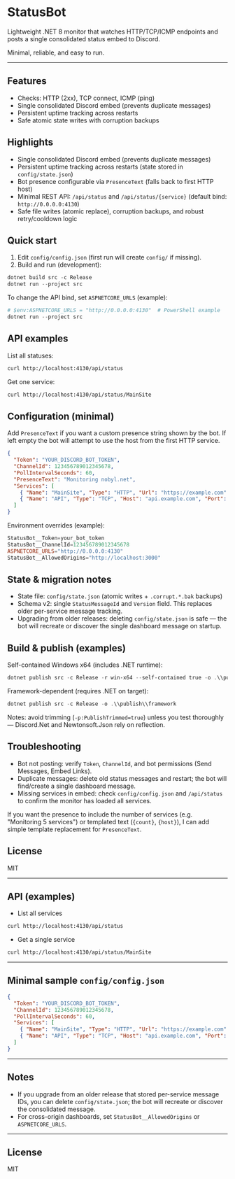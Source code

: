 # StatusBot

Lightweight .NET 8 monitor that watches HTTP/TCP/ICMP endpoints and posts a single consolidated status embed to Discord.

Minimal, reliable, and easy to run.

---

## Features

- Checks: HTTP (2xx), TCP connect, ICMP (ping)
- Single consolidated Discord embed (prevents duplicate messages)
- Persistent uptime tracking across restarts
- Safe atomic state writes with corruption backups
## Highlights
- Single consolidated Discord embed (prevents duplicate messages)
- Persistent uptime tracking across restarts (state stored in `config/state.json`)
- Bot presence configurable via `PresenceText` (falls back to first HTTP host)
- Minimal REST API: `/api/status` and `/api/status/{service}` (default bind: `http://0.0.0.0:4130`)
- Safe file writes (atomic replace), corruption backups, and robust retry/cooldown logic

## Quick start

1. Edit `config/config.json` (first run will create `config/` if missing).
2. Build and run (development):

```powershell
dotnet build src -c Release
dotnet run --project src
```

To change the API bind, set `ASPNETCORE_URLS` (example):

```powershell
# $env:ASPNETCORE_URLS = "http://0.0.0.0:4130"  # PowerShell example
dotnet run --project src
```

## API examples

List all statuses:

```bash
curl http://localhost:4130/api/status
```

Get one service:

```bash
curl http://localhost:4130/api/status/MainSite
```

## Configuration (minimal)

Add `PresenceText` if you want a custom presence string shown by the bot. If left empty the bot will attempt to use the host from the first HTTP service.

```json
{
  "Token": "YOUR_DISCORD_BOT_TOKEN",
  "ChannelId": 123456789012345678,
  "PollIntervalSeconds": 60,
  "PresenceText": "Monitoring nobyl.net",
  "Services": [
    { "Name": "MainSite", "Type": "HTTP", "Url": "https://example.com" },
    { "Name": "API", "Type": "TCP", "Host": "api.example.com", "Port": 443 }
  ]
}
```

Environment overrides (example):

```powershell
StatusBot__Token=your_bot_token
StatusBot__ChannelId=123456789012345678
ASPNETCORE_URLS="http://0.0.0.0:4130"
StatusBot__AllowedOrigins="http://localhost:3000"
```

## State & migration notes

- State file: `config/state.json` (atomic writes + `.corrupt.*.bak` backups)
- Schema v2: single `StatusMessageId` and `Version` field. This replaces older per-service message tracking.
- Upgrading from older releases: deleting `config/state.json` is safe — the bot will recreate or discover the single dashboard message on startup.

## Build & publish (examples)

Self-contained Windows x64 (includes .NET runtime):

```powershell
dotnet publish src -c Release -r win-x64 --self-contained true -o .\\publish\\win-x64
```

Framework-dependent (requires .NET on target):

```powershell
dotnet publish src -c Release -o .\\publish\\framework
```

Notes: avoid trimming (`-p:PublishTrimmed=true`) unless you test thoroughly — Discord.Net and Newtonsoft.Json rely on reflection.

## Troubleshooting

- Bot not posting: verify `Token`, `ChannelId`, and bot permissions (Send Messages, Embed Links).
- Duplicate messages: delete old status messages and restart; the bot will find/create a single dashboard message.
- Missing services in embed: check `config/config.json` and `/api/status` to confirm the monitor has loaded all services.

If you want the presence to include the number of services (e.g. "Monitoring 5 services") or templated text (`{count}`, `{host}`), I can add simple template replacement for `PresenceText`.

## License

MIT

---

## API (examples)

- List all services

```bash
curl http://localhost:4130/api/status
```

- Get a single service

```bash
curl http://localhost:4130/api/status/MainSite
```

---

## Minimal sample `config/config.json`

```json
{
  "Token": "YOUR_DISCORD_BOT_TOKEN",
  "ChannelId": 123456789012345678,
  "PollIntervalSeconds": 60,
  "Services": [
    { "Name": "MainSite", "Type": "HTTP", "Url": "https://example.com" },
    { "Name": "API", "Type": "TCP", "Host": "api.example.com", "Port": 443 }
  ]
}
```

---

## Notes

- If you upgrade from an older release that stored per-service message IDs, you can delete `config/state.json`; the bot will recreate or discover the consolidated message.
- For cross-origin dashboards, set `StatusBot__AllowedOrigins` or `ASPNETCORE_URLS`.

---

## License

MIT
